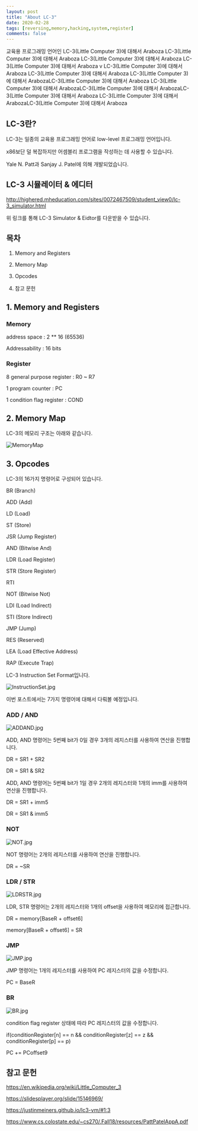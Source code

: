 ```yaml
---
layout: post
title: "About LC-3"
date: 2020-02-28   
tags: [reversing,memory,hacking,system,register]
comments: false
---
```





교육용 프로그래밍 언어인 
LC-3(Little Computer 3)에 대해서 Araboza
LC-3(Little Computer 3)에 대해서 Araboza
LC-3(Little Computer 3)에 대해서 Araboza
LC-3(Little Computer 3)에 대해서 Araboza
v
LC-3(Little Computer 3)에 대해서 Araboza
LC-3(Little Computer 3)에 대해서 Araboza
LC-3(Little Computer 3)에 대해서 ArabozaLC-3(Little Computer 3)에 대해서 Araboza
LC-3(Little Computer 3)에 대해서 ArabozaLC-3(Little Computer 3)에 대해서 ArabozaLC-3(Little Computer 3)에 대해서 Araboza
LC-3(Little Computer 3)에 대해서 ArabozaLC-3(Little Computer 3)에 대해서 Araboza



## LC-3란?



LC-3는 일종의 교육용 프로그래밍 언어로 low-level 프로그래밍 언어입니다.

x86보단 덜 복잡하지만 어셈블리 프로그램을 작성하는 데 사용할 수 있습니다.

Yale N. Patt과 Sanjay J. Patel에 의해 개발되었습니다.


## LC-3 시뮬레이터 & 에디터


http://highered.mheducation.com/sites/0072467509/student_view0/lc-3_simulator.html


위 링크를 통해 LC-3 Simulator & Eidtor를 다운받을 수 있습니다.



## 목차


1. Memory and Registers


2. Memory Map


3. Opcodes


4. 참고 문헌




## 1. Memory and Registers



### Memory


address space : 2 ** 16 (65536)

Addressability : 16 bits



### Register


8 general purpose register : R0 ~ R7

1 program counter : PC

1 condition flag register : COND




## 2. Memory Map


LC-3의 메모리 구조는 아래와 같습니다.

![MemoryMap](/_posts/img/MemoryMap.jpg)


## 3. Opcodes


LC-3의 16가지 명령어로 구성되어 있습니다.


BR (Branch)

ADD (Add)

LD (Load)

ST (Store)

JSR (Jump Register)

AND (Bitwise And)

LDR (Load Register)

STR (Store Register)

RTI 

NOT (Bitwise Not)

LDI (Load Indirect)

STI (Store Indirect)

JMP (Jump)

RES (Reserved)

LEA (Load Effective Address)

RAP (Execute Trap)


LC-3 Instruction Set Format입니다.


![InstructionSet.jpg](/_posts/img/InstructionSet.jpg)


이번 포스트에서는 7가지 명령어에 대해서  다뤄볼 예정입니다.


### ADD / AND 



![ADDAND.jpg](/_posts/img/ADDAND.jpg)


ADD, AND 명령어는 5번째 bit가 0일 경우 3개의 레지스터를 사용하여 연산을 진행합니다.


DR = SR1 + SR2

DR = SR1 & SR2


ADD, AND 명령어는 5번째 bit가 1일 경우 2개의 레지스터와 1개의 imm를 사용하여 연산을 진행합니다.


DR = SR1 + imm5

DR = SR1 & imm5



### NOT


![NOT.jpg](/_posts/img/NOT.jpg)


NOT 명령어는 2개의 레지스터를 사용하여 연산을 진행합니다.


DR = ~SR


### LDR / STR



![LDRSTR.jpg](/_posts/img/LDRSTR.jpg)



LDR, STR 명령어는 2개의 레지스터와 1개의 offset을 사용하여 메모리에 접근합니다.


DR = memory[BaseR + offset6]

memory[BaseR + offset6] = SR



### JMP



![JMP.jpg](/_posts/img/JMP.jpg)


JMP 명령어는 1개의 레지스터를 사용하여 PC 레지스터의 값을 수정합니다.


PC = BaseR



### BR



![BR.jpg](/_posts/img/BR.jpg)


condition flag register 상태에 따라 PC 레지스터의 값을 수정합니다.


if(conditionRegister[n] == n &&  conditionRegister[z] == z && conditionRegister[p] == p)

PC += PCoffset9



## 참고 문헌


 https://en.wikipedia.org/wiki/Little_Computer_3

 https://slidesplayer.org/slide/15146969/

 https://justinmeiners.github.io/lc3-vm/#1:3

 https://www.cs.colostate.edu/~cs270/.Fall18/resources/PattPatelAppA.pdf
